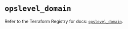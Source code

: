 # `opslevel_domain`

Refer to the Terraform Registry for docs: [`opslevel_domain`](https://registry.terraform.io/providers/opslevel/opslevel/1.6.3/docs/resources/domain).
